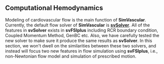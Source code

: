 <h2 id="user_guide_computational_hemodynamics"> Computational Hemodynamics </h2>

Modeling of cardiovascular flow is the main function of **SimVascular**. Currently, the default flow solver of **SimVascular** is [**svSolver**](flowsolver.html). All of the features in **svSolver** exists in **svFSIplus** including RCR boundary condition, Coupled Momentum Method, GenBC etc. Also, we have carefully tested the new solver to make sure it produce the same results as **svSolver**. In this section, we won't dwell on the similarities between these two solvers, and instead will focus two new features in flow simulation using **svFSIplus**, i.e., non-Newtonian flow model and simulation of prescribed motion.
